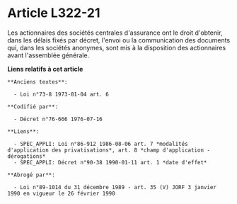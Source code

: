 # Article L322-21

Les actionnaires des sociétés centrales d'assurance ont le droit d'obtenir, dans les délais fixés par décret, l'envoi ou la
communication des documents qui, dans les sociétés anonymes, sont mis à la disposition des actionnaires avant l'assemblée
générale.

**Liens relatifs à cet article**

	**Anciens textes**:

	  - Loi n°73-8 1973-01-04 art. 6

	**Codifié par**:

	  - Décret n°76-666 1976-07-16

	**Liens**:

	  - SPEC_APPLI: Loi n°86-912 1986-08-06 art. 7 *modalités d'application des privatisations*, art. 8 *champ d'application - dérogations*
	  - SPEC_APPLI: Décret n°90-38 1990-01-11 art. 1 *date d'effet*

	**Abrogé par**:

	  - Loi n°89-1014 du 31 décembre 1989 - art. 35 (V) JORF 3 janvier 1990 en vigueur le 26 février 1990
